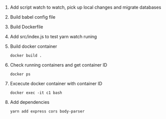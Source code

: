 1. Add script watch to watch, pick up local changes and migrate databases

2. Build babel config file 

3. Build Dockerfile 

4. Add src/index.js to test yarn watch runing 

5. Build docker container 

    `docker build .`

6. Check running containers and get container ID

    `docker ps`

7. Excecute docker container with container ID

    `docker exec -it c1 bash` 

8. Add dependencies 
   
    `yarn add express cors body-parser`
